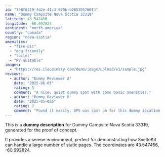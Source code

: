 ```yaml
---
id: "758f0319-fd2e-41c3-929b-b26530576614"
name: "Dummy Campsite Nova Scotia 33319"
latitude: 43.547456
longitude: -60.692824
continent: "north-america"
country: "canada"
region: "nova-scotia"
amenities:
  - "fire-pit"
  - "dog-friendly"
  - "toilet"
  - "RV-suitable"
images:
  - "https://res.cloudinary.com/demo/image/upload/v1/sample.jpg"
reviews:
  - author: "Dummy Reviewer A"
    date: "2025-06-01"
    rating: 5
    comment: "A nice, quiet dummy spot with some basic amenities."
  - author: "Dummy Reviewer B"
    date: "2025-05-025"
    rating: 2
    comment: "Found it easily. GPS was spot on for this dummy location."
---
```


This is a **dummy description** for Dummy Campsite Nova Scotia 33319, generated for the proof of concept.

It provides a serene environment, perfect for demonstrating how SvelteKit can handle a large number of static pages. The coordinates are 43.547456, -60.692824.
